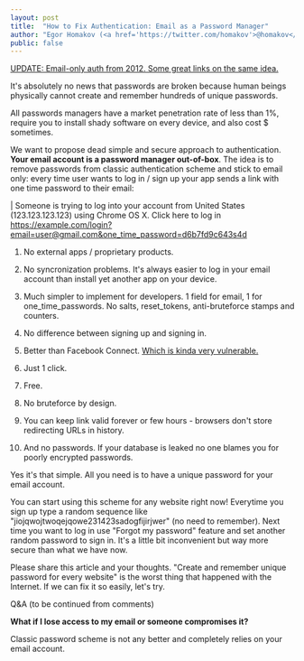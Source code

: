 ```yaml
---
layout: post
title:  "How to Fix Authentication: Email as a Password Manager"
author: "Egor Homakov (<a href='https://twitter.com/homakov'>@homakov</a>)"
public: false
---
```

<a href="https://medium.com/@lucas_gonze/history-of-email-only-auth-6b33b0065f74">UPDATE: Email-only auth from 2012. Some great links on the same idea.</a>

It's absolutely no news that passwords are broken because human beings physically cannot create and remember hundreds of unique passwords. 

All passwords managers have a market penetration rate of less than 1%, require you to install shady software on every device, and also cost $ sometimes. 

We want to propose dead simple and secure approach to authentication. <strong>Your email account is a password manager out-of-box</strong>. The idea is to remove passwords from classic authentication scheme and stick to email only: every time user wants to log in / sign up your app sends a link with one time password to their email:

| Someone is trying to log into your account from United States (123.123.123.123) using Chrome OS X. Click here to log in https://example.com/login?email=user@gmail.com&one_time_password=d6b7fd9c643s4d

1. No external apps / proprietary products.

2. No syncronization problems. It's always easier to log in your email account than install yet another app on your device.

3. Much simpler to implement for developers. 1 field for email, 1 for one_time_passwords. No salts, reset_tokens, anti-bruteforce stamps and counters.

4. No difference between signing up and signing in.

5. Better than Facebook Connect. <a href="https://sakurity.com/reconnect">Which is kinda very vulnerable.</a>

6. Just 1 click. 

7. Free.

8. No bruteforce by design.

9. You can keep link valid forever or few hours - browsers don't store redirecting URLs in history.

10. And no passwords. If your database is leaked no one blames you for poorly encrypted passwords.

Yes it's that simple. All you need is to have a unique password for your email account.

You can start using this scheme for any website right now! Everytime you sign up type a random sequence like "jiojqwojtwoqejqowe231423sadogfijirjwer" (no need to remember). Next time you want to log in use "Forgot my password" feature and set another random password to sign in. It's a little bit inconvenient but way more secure than what we have now.

Please share this article and your thoughts. "Create and remember unique password for every website" is the worst thing that happened with the Internet. If we can fix it so easily, let's try.

Q&A (to be continued from comments)

<strong>What if I lose access to my email or someone compromises it?</strong>

Classic password scheme is not any better and completely relies on your email account.